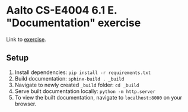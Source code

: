 # Aalto CS-E4004 6.1 E. "Documentation" exercise

Link to [exercise](https://coderefinery.github.io/documentation/sphinx/).

## Setup 

1. Install dependencies: `pip install -r requirements.txt`
1. Build documentation: `sphinx-build . _build`
1. Navigate to newly created `_build` folder: `cd _build`
1. Serve built documentation locally: `python -m http.server`
1. To view the built documentation, navigate to `localhost:8000` on your browser.
